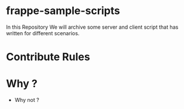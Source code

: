 # frappe-sample-scripts
In this Repository We will archive some server and client script that has written for different scenarios.

# Contribute Rules

# Why ?
- Why not ?
